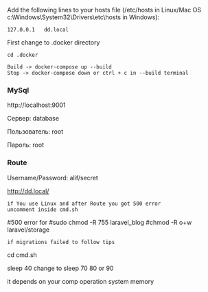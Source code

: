 Add the following lines to your hosts file (/etc/hosts in Linux/Mac OS c:\Windows\System32\Drivers\etc\hosts in Windows):
```
127.0.0.1   dd.local
```
First change to .docker directory
````
cd .docker

Build -> docker-compose up --build
Stop -> docker-compose down or ctrl + c in --build terminal
````


### MySql

http://localhost:9001

Сервер: database

Пользователь: root

Пароль: root

### Route
Username/Password: alif/secret

http://dd.local/

```
if You use Linux and after Route you got 500 error
uncomment inside cmd.sh 
```
#500 error for
#sudo chmod -R 755 laravel_blog
#chmod -R o+w laravel/storage

```
if migrations failed to follow tips
```
cd cmd.sh

sleep 40 change to sleep 70 80 or 90

it depends on your comp operation system memory
